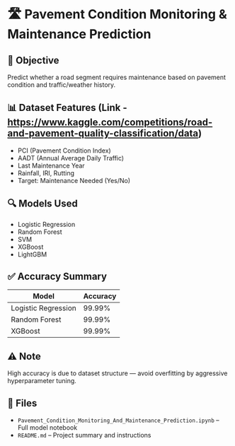 # 🛣️ Pavement Condition Monitoring & Maintenance Prediction

## 📌 Objective
Predict whether a road segment requires maintenance based on pavement condition and traffic/weather history.

## 📊 Dataset Features (Link - https://www.kaggle.com/competitions/road-and-pavement-quality-classification/data)
- PCI (Pavement Condition Index)
- AADT (Annual Average Daily Traffic)
- Last Maintenance Year
- Rainfall, IRI, Rutting
- Target: Maintenance Needed (Yes/No)

## 🔍 Models Used
- Logistic Regression
- Random Forest
- SVM
- XGBoost
- LightGBM

## ✅ Accuracy Summary
| Model | Accuracy |
|-------|----------|
| Logistic Regression | 99.99% |
| Random Forest | 99.99% |
| XGBoost | 99.99% |

## ⚠️ Note
High accuracy is due to dataset structure — avoid overfitting by aggressive hyperparameter tuning.

## 📁 Files
- `Pavement_Condition_Monitoring_And_Maintenance_Prediction.ipynb` – Full model notebook
- `README.md` – Project summary and instructions

